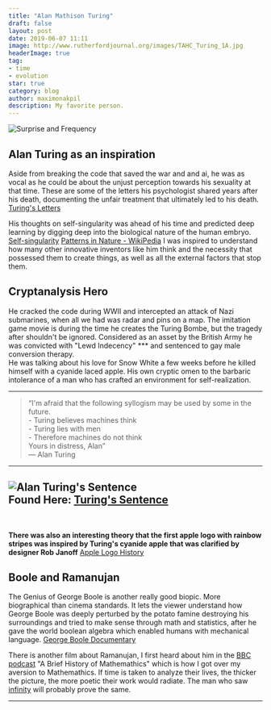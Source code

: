 ```yaml
---
title: "Alan Mathison Turing"
draft: false
layout: post
date: 2019-06-07 11:11
image: http://www.rutherfordjournal.org/images/TAHC_Turing_1A.jpg
headerImage: true
tag:
- time
- evolution
star: true
category: blog
author: maximonakpil
description: My favorite person.
---
```

![Surprise and Frequency](https://www.wordsonimages.com/pics/51718-o.jpg)
## Alan Turing as an inspiration

Aside from breaking the code that saved the war and and ai, he was as vocal as he could be about the unjust perception towards his sexuality at that time. These are some of the letters his psychologist shared years after his death, documenting the unfair treatment that ultimately led to his death.
[Turing's Letters][1]

His thoughts on self-singularity was ahead of his time and predicted deep learning by digging deep into the biological nature of the human embryo.
[Self-singularity][2]
[Patterns in Nature - WikiPedia](https://en.wikipedia.org/wiki/Patterns_in_nature)
I was inspired to understand how many other innovative inventors like him think and the necessity that possessed them to create things, as well as all the external factors that stop them.

## Cryptanalysis Hero
He cracked the code during WWII and intercepted an attack of Nazi submarines, when all we had was radar and pins on a map. The imitation game movie is during the time he creates the Turing Bombe, but the tragedy after shouldn't be ignored. Considered as an asset by the British Army he was convicted with "Lewd Indecency" *** and sentenced to gay male conversion therapy.
<br>
He was talking about his love for Snow White a few weeks before he killed himself with a cyanide laced apple. His own cryptic omen to the barbaric intolerance of a man who has crafted an environment for self-realization.

---

> “I'm afraid that the following syllogism may be used by some in the future. <br>
    - Turing believes machines think <br>
    - Turing lies with men  <br>
    - Therefore machines do not think <br>
Yours in distress,
 Alan” <br>
      ― Alan Turing

---

![Alan Turing's Sentence](https://www.turing.org.uk/sources/pi2/sentencesm.png)<br>
Found Here: [Turing's Sentence](https://www.turing.org.uk/sources/sentence.html)
---
<br>

**There was also an interesting theory that the first apple logo with rainbow stripes was inspired by Turing's cyanide apple that was clarified by designer Rob Janoff** [Apple Logo History](http://freddesign.co.uk/so-why-an-apple-the-history-of-the-apple-logo/)

## Boole and Ramanujan

The Genius of George Boole is another really good biopic. More biographical than cinema standards. It lets the viewer understand how George Boole was deeply perturbed by the potato famine destroying his surroundings and tried to make sense through math and statistics, after he gave the world boolean algebra which enabled humans with mechanical language.
[George Boole Documentary][3]

There is another film about Ramanujan, I first heard about him in the [BBC podcast][4] "A Brief History of Mathemathics"
which is how I got over my aversion to Mathemathics. If time is taken to analyze their lives, the thicker the picture, the more poetic their work would radiate. The man who saw [infinity][5] will probably prove the same.


---

[1]:(https://www.psychologytoday.com/us/blog/good-thinking/201312/what-alan-turing-gave-psychology)
[2]:(https://greensborosciencecenter.wordpress.com/tag/mandelbrot/)
[3]:(http://www.engineersjournal.ie/2015/08/26/the-genius-of-george-boole-captured-in-new-rte-documentary/)
[4]:(https://www.bbc.co.uk/programmes/b00srz5b/episodes/downloads)
[5]:(https://www.ifcfilms.com/films/the-man-who-knew-infinity)

